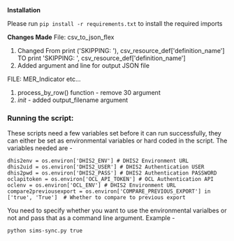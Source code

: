 **Installation**

Please run `pip install -r requirements.txt` to install the required imports


**Changes Made**
File: csv_to_json_flex

1) Changed From print ('SKIPPING: '), csv_resource_def['definition_name']
TO print 'SKIPPING: ', csv_resource_def['definition_name']
2) Added argument and line for output JSON file

FILE: MER_Indicator etc...
1) process_by_row() function - remove 30 argument
2) _init_ - added output_filename argument

### Running the script:
These scripts need a few variables set before it can run successfully, they can either be set as environmental variables or hard coded in the script. The variables needed are -
 ```
 dhis2env = os.environ['DHIS2_ENV'] # DHIS2 Environment URL
 dhis2uid = os.environ['DHIS2_USER'] # DHIS2 Authentication USER
 dhis2pwd = os.environ['DHIS2_PASS'] # DHIS2 Authentication PASSWORD
 oclapitoken = os.environ['OCL_API_TOKEN'] # OCL Authentication API
 oclenv = os.environ['OCL_ENV'] # DHIS2 Environment URL
 compare2previousexport = os.environ['COMPARE_PREVIOUS_EXPORT'] in ['true', 'True']  # Whether to compare to previous export
 ```

 You need to specify whether you want to use the environmental varialbes or not and pass that as a command line argument. Example -
 ```
 python sims-sync.py true
 ```
